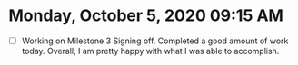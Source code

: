 # Monday, October  5, 2020 09:15 AM
- [ ] Working on Milestone 3
Signing off. Completed a good amount of work today. Overall, I am pretty happy with what I was able to accomplish. 